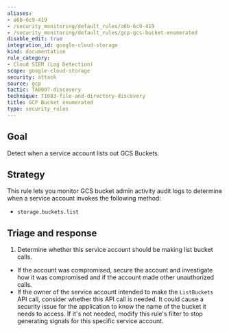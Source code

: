 ```yaml
---
aliases:
- a6b-6c9-419
- /security_monitoring/default_rules/a6b-6c9-419
- /security_monitoring/default_rules/gcp-gcs-bucket-enumerated
disable_edit: true
integration_id: google-cloud-storage
kind: documentation
rule_category:
- Cloud SIEM (Log Detection)
scope: google-cloud-storage
security: attack
source: gcp
tactic: TA0007-discovery
technique: T1083-file-and-directory-discovery
title: GCP Bucket enumerated
type: security_rules
---
```


## Goal
Detect when a service account lists out GCS Buckets.

## Strategy
This rule lets you monitor GCS bucket admin activity audit logs to determine when a service account invokes the following method:

* `storage.buckets.list`

## Triage and response
1. Determine whether this service account should be making list bucket calls.
 * If the account was compromised, secure the account and investigate how it was compromised and if the account made other unauthorized calls.
 * If the owner of the service account intended to make the `ListBuckets` API call, consider whether this API call is needed. It could cause a security issue for the application to know the name of the bucket it needs to access. If it's not needed, modify this rule's filter to stop generating signals for this specific service account.

